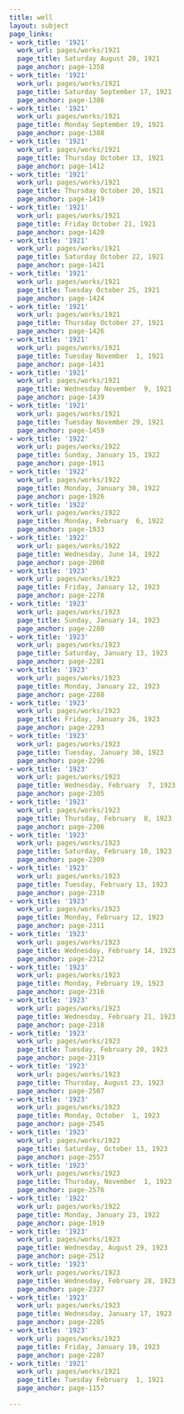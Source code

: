 ```yaml
---
title: well
layout: subject
page_links:
- work_title: '1921'
  work_url: pages/works/1921
  page_title: Saturday August 20, 1921
  page_anchor: page-1358
- work_title: '1921'
  work_url: pages/works/1921
  page_title: Saturday September 17, 1921
  page_anchor: page-1386
- work_title: '1921'
  work_url: pages/works/1921
  page_title: Monday September 19, 1921
  page_anchor: page-1388
- work_title: '1921'
  work_url: pages/works/1921
  page_title: Thursday October 13, 1921
  page_anchor: page-1412
- work_title: '1921'
  work_url: pages/works/1921
  page_title: Thursday October 20, 1921
  page_anchor: page-1419
- work_title: '1921'
  work_url: pages/works/1921
  page_title: Friday October 21, 1921
  page_anchor: page-1420
- work_title: '1921'
  work_url: pages/works/1921
  page_title: Saturday October 22, 1921
  page_anchor: page-1421
- work_title: '1921'
  work_url: pages/works/1921
  page_title: Tuesday October 25, 1921
  page_anchor: page-1424
- work_title: '1921'
  work_url: pages/works/1921
  page_title: Thursday October 27, 1921
  page_anchor: page-1426
- work_title: '1921'
  work_url: pages/works/1921
  page_title: Tuesday November  1, 1921
  page_anchor: page-1431
- work_title: '1921'
  work_url: pages/works/1921
  page_title: Wednesday November  9, 1921
  page_anchor: page-1439
- work_title: '1921'
  work_url: pages/works/1921
  page_title: Tuesday November 29, 1921
  page_anchor: page-1459
- work_title: '1922'
  work_url: pages/works/1922
  page_title: Sunday, January 15, 1922
  page_anchor: page-1911
- work_title: '1922'
  work_url: pages/works/1922
  page_title: Monday, January 30, 1922
  page_anchor: page-1926
- work_title: '1922'
  work_url: pages/works/1922
  page_title: Monday, February  6, 1922
  page_anchor: page-1933
- work_title: '1922'
  work_url: pages/works/1922
  page_title: Wednesday, June 14, 1922
  page_anchor: page-2060
- work_title: '1923'
  work_url: pages/works/1923
  page_title: Friday, January 12, 1923
  page_anchor: page-2278
- work_title: '1923'
  work_url: pages/works/1923
  page_title: Sunday, January 14, 1923
  page_anchor: page-2280
- work_title: '1923'
  work_url: pages/works/1923
  page_title: Saturday, January 13, 1923
  page_anchor: page-2281
- work_title: '1923'
  work_url: pages/works/1923
  page_title: Monday, January 22, 1923
  page_anchor: page-2288
- work_title: '1923'
  work_url: pages/works/1923
  page_title: Friday, January 26, 1923
  page_anchor: page-2293
- work_title: '1923'
  work_url: pages/works/1923
  page_title: Tuesday, January 30, 1923
  page_anchor: page-2296
- work_title: '1923'
  work_url: pages/works/1923
  page_title: Wednesday, February  7, 1923
  page_anchor: page-2305
- work_title: '1923'
  work_url: pages/works/1923
  page_title: Thursday, February  8, 1923
  page_anchor: page-2306
- work_title: '1923'
  work_url: pages/works/1923
  page_title: Saturday, February 10, 1923
  page_anchor: page-2309
- work_title: '1923'
  work_url: pages/works/1923
  page_title: Tuesday, February 13, 1923
  page_anchor: page-2310
- work_title: '1923'
  work_url: pages/works/1923
  page_title: Monday, February 12, 1923
  page_anchor: page-2311
- work_title: '1923'
  work_url: pages/works/1923
  page_title: Wednesday, February 14, 1923
  page_anchor: page-2312
- work_title: '1923'
  work_url: pages/works/1923
  page_title: Monday, February 19, 1923
  page_anchor: page-2316
- work_title: '1923'
  work_url: pages/works/1923
  page_title: Wednesday, February 21, 1923
  page_anchor: page-2318
- work_title: '1923'
  work_url: pages/works/1923
  page_title: Tuesday, February 20, 1923
  page_anchor: page-2319
- work_title: '1923'
  work_url: pages/works/1923
  page_title: Thursday, August 23, 1923
  page_anchor: page-2507
- work_title: '1923'
  work_url: pages/works/1923
  page_title: Monday, October  1, 1923
  page_anchor: page-2545
- work_title: '1923'
  work_url: pages/works/1923
  page_title: Saturday, October 13, 1923
  page_anchor: page-2557
- work_title: '1923'
  work_url: pages/works/1923
  page_title: Thursday, November  1, 1923
  page_anchor: page-2576
- work_title: '1922'
  work_url: pages/works/1922
  page_title: Monday, January 23, 1922
  page_anchor: page-1919
- work_title: '1923'
  work_url: pages/works/1923
  page_title: Wednesday, August 29, 1923
  page_anchor: page-2512
- work_title: '1923'
  work_url: pages/works/1923
  page_title: Wednesday, February 28, 1923
  page_anchor: page-2327
- work_title: '1923'
  work_url: pages/works/1923
  page_title: Wednesday, January 17, 1923
  page_anchor: page-2285
- work_title: '1923'
  work_url: pages/works/1923
  page_title: Friday, January 19, 1923
  page_anchor: page-2287
- work_title: '1921'
  work_url: pages/works/1921
  page_title: Tuesday February  1, 1921
  page_anchor: page-1157

---
```

